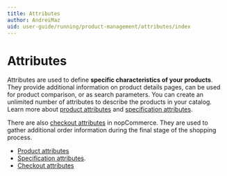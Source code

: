 ```yaml
---
title: Attributes
author: AndreiMaz
uid: user-guide/running/product-management/attributes/index
---
```

# Attributes

Attributes are used to define **specific characteristics of your products**. They provide additional information on product details pages, can be used for product comparison, or as search parameters. You can create an unlimited number of attributes to describe the products in your catalog. Learn more about [product attributes](xref:user-guide/running/product-management/attributes/product-attributes) and [specification attributes](xref:user-guide/running/product-management/attributes/specification-attributes).

There are also [checkout attributes](xref:user-guide/running/product-management/attributes/checkout-attributes.md) in nopCommerce. They are used to gather additional order information during the final stage of the shopping process.

- [Product attributes](xref:user-guide/running/product-management/attributes/product-attributes)
- [Specification attributes](xref:user-guide/running/product-management/attributes/specification-attributes).
- [Checkout attributes](xref:user-guide/running/product-management/attributes/checkout-attributes.md)
